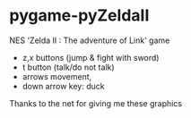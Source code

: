 pygame-pyZeldaII
================

NES 'Zelda II : The adventure of Link' game

- z,x buttons (jump & fight with sword)
- t button (talk/do not talk)
- arrows movement, 
- down arrow key: duck

Thanks to the net for giving me these graphics
